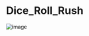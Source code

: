 # Dice_Roll_Rush


![image](https://github.com/tejalbangali/Dice_Roll_Rush/assets/63381263/d48c9cc4-019f-4dfa-b301-5c61080a91b5)
